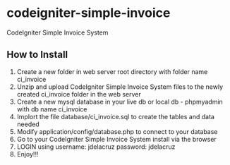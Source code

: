 # codeigniter-simple-invoice
CodeIgniter Simple Invoice System

How to Install
-------------------------
1. Create a new folder in web server root directory with folder name ci_invoice
2. Unzip and upload CodeIgniter Simple Invoice System files to the newly created ci_invoice folder in the web server
3. Create a new mysql database in your live db or local db - phpmyadmin with db name ci_invoice
4. Implort the file database/ci_invoice.sql to create the tables and data needed
5. Modify application/config/database.php to connect to your database
6. Go to your CodeIgniter Simple Invoice System install via the browser
7. LOGIN using
username: jdelacruz 
password: jdelacruz
8. Enjoy!!!
